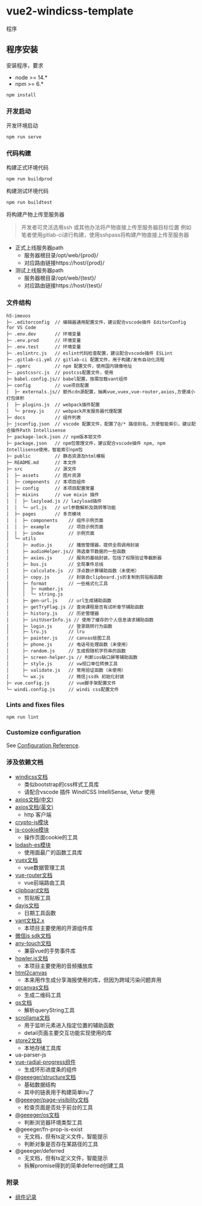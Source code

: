 # vue2-windicss-template

程序

## 程序安装

安装程序，要求

+ node >= 14.*
+ npm >= 6.*

```
npm install
```

### 开发启动

开发环境启动

```
npm run serve
```

### 代码构建

构建正式环境代码
```
npm run buildprod
```

构建测试环境代码
```
npm run buildtest
```

将构建产物上传至服务器

> 开发者可灵活选用ssh 或其他办法将产物直接上传至服务器目标位置
> 例如笔者使用gitlab-ci进行构建，使用sshpass将构建产物直接上传至服务器

+ 正式上线服务器path
  + 服务器根目录/opt/web/{prod}/
  + 对应路由链接https://host/{prod}/
+ 测试上线服务器path
  + 服务器根目录/opt/web/{test}/
  + 对应路由链接https://host/{test}/

### 文件结构
```
h5-imevos
├─ .editorconfig  // 编辑器通用配置文件，建议配合vscode插件 EditorConfig for VS Code
├─ .env.dev       // 环境变量
├─ .env.prod      // 环境变量
├─ .env.test      // 环境变量
├─ .eslintrc.js   // eslint代码检查配置，建议配合vscode插件 ESLint
├─ .gitlab-ci.yml // gitlab-ci 配置文件，用于构建/发布自动化流程
├─ .npmrc         // npm 配置文件，使用国内镜像地址
├─ .postcssrc.js  // postcss配置文件，使用
├─ babel.config.js// babel配置，按需加载vant组件
├─ config         // vue项目配置
│  ├─ externals.js// 额外cdn源配置，抽离vue,vuex,vue-router,axios,方便减小打包体积
│  ├─ plugins.js  // webpack插件配置
│  └─ proxy.js    // webpack开发服务器代理配置
├─ docs           // 组件列表
├─ jsconfig.json  // vscode 配置文件，配置了@/* 路径别名，方便智能索引，建议配合插件Path Intellisense
├─ package-lock.json // npm版本锁文件
├─ package.json   // npm包管理文件，建议配合vscode插件 npm, npm Intellisense使用，智能索引npm包
├─ public         // 静态资源及html模板
├─ README.md      // 本文件
├─ src            // 源文件
│  ├─ assets      // 图片资源
│  ├─ components  // 本项目组件
│  ├─ config      // 本项目配置常量
│  ├─ mixins      // vue mixin 插件
│  │  ├─ lazyload.js // lazyload插件
│  │  └─ url.js   // url参数解析及跳转等功能
│  ├─ pages       // 多页模块
│  │  ├─ components    // 组件示例页面
│  │  ├─ example       // 项目示例页面
│  │  ├─ index         // 示例页面
│  └─ utils
│     ├─ audio.js      // 播放管理器，提供全局调用封装
│     ├─ audioHelper.js// 筛选章节数据的一些函数
│     ├─ axios.js      // 服务的基础封装，包括了权限验证等截断器
│     ├─ bus.js        // 全局事件总线
│     ├─ calculate.js  // 浮点数计算辅助函数（未使用）
│     ├─ copy.js       // 封装自clipboard.js的复制到剪贴板函数
│     ├─ format        // 一些格式化工具
│     │  ├─ number.js
│     │  └─ string.js
│     ├─ gen-url.js    // url生成辅助函数
│     ├─ getTryFlag.js // 查询课程是否有试听章节辅助函数
│     ├─ history.js    // 历史管理器
│     ├─ initUserInfo.js // 使用了缓存的个人信息请求辅助函数
│     ├─ login.js      // 登录跳转行为函数
│     ├─ lru.js        // lru
│     ├─ painter.js    // canvas绘图工具
│     ├─ phone.js      // 电话号处理函数（未使用）
│     ├─ random.js     // 生成假随机字符串的函数
│     ├─ screen-helper.js // 判断ios缺口屏等辅助函数
│     ├─ style.js      // vw视口单位转换工具
│     ├─ validate.js   // 常用验证函数（未使用）
│     └─ wx.js         // 微信jssdk 初始化封装
├─ vue.config.js       // vue脚手架配置文件
└─ windi.config.js     // windi css配置文件

```


### Lints and fixes files
```
npm run lint
```

### Customize configuration
See [Configuration Reference](https://cli.vuejs.org/config/).

### 涉及依赖文档

- [windicss文档](https://windicss.org/utilities/flexbox.html)
  - 类似bootstrap的css样式工具库
  - 请配合vscode 插件 WindiCSS IntelliSense, Vetur 使用
- [axios文档(中文)](http://axios-js.com/zh-cn/docs/index.html)
- [axios文档(英文)](https://axios-http.com)
  - http 客户端
- [crypto-js模块](https://github.com/brix/crypto-js)
- [js-cookie模块](https://github.com/js-cookie/js-cookie)
  - 操作页面cookie的工具
- [lodash-es模块](https://lodash.com/docs/4.17.15)
  - 使用面最广的函数工具库
- [vuex文档](https://vuex.vuejs.org/zh/)
  - vue数据管理工具
- [vue-router文档](https://router.vuejs.org/zh/)
  - vue前端路由工具
- [clipboard文档](https://clipboardjs.com/)
  - 剪贴板工具
- [dayjs文档](https://dayjs.fenxianglu.cn/)
  - 日期工具函数
- [vant文档2.x](https://vant-contrib.gitee.io/vant/#/zh-CN)
  - 本项目主要使用的开源组件库
- [微信js sdk文档](https://developers.weixin.qq.com/doc/offiaccount/OA_Web_Apps/JS-SDK.html)
- [any-touch文档](https://github.com/any86/any-touch)
  - 兼容vue的手势事件库
- [howler.js文档](https://howlerjs.com/)
  - 本项目主要使用的音频播放库
- [html2canvas](https://html2canvas.hertzen.com/)
  - 本来用作生成分享海报使用的库，但因为跨域污染问题弃用
- [qrcanvas文档](https://github.com/gera2ld/qrcanvas)
  - 生成二维码工具
- [qs文档](https://github.com/ljharb/qs)
  - 解析queryString工具
- [scrollama文档](https://github.com/russellgoldenberg/scrollama)
  - 用于监听元素进入指定位置的辅助函数
  - detail页面主要交互功能实现使用的库
- [store2文档](https://github.com/nbubna/store)
  - 本地存储工具库
- ua-parser-js
- [vue-radial-progress组件](https://github.com/wyzantinc/vue-radial-progress)
  - 生成环形进度条的组件
- [@geeeger/structure文档](https://github.com/geeeger-pkgs/utils/tree/master/packages/structure)
  - 基础数据结构
  - 其中的链表用于构建简单lru了
- [@geeeger/page-visibility文档](https://github.com/geeeger-pkgs/utils/tree/master/packages/page-visibility)
  - 检查页面是否处于前台的工具
- [@geeeger/os文档](https://github.com/geeeger-pkgs/utils/tree/master/packages/os)
  - 判断浏览器环境类型工具
- @geeeger/fn-prop-is-exist
  - 无文档，但有ts定义文件，智能提示
  - 判断对象是否存在某路径的工具
- @geeeger/deferred
  - 无文档，但有ts定义文件，智能提示
  - 拆解promise得到的简单deferred创建工具

### 附录

- [组件记录](./docs/components.md)
